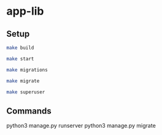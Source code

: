 # app-lib

## Setup

```bash
make build
```

```bash
make start
```

```bash
make migrations
```

```bash
make migrate
```

```bash
make superuser
```

## Commands

python3 manage.py runserver
python3 manage.py migrate
